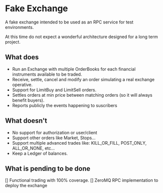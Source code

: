 # Fake Exchange
A fake exchange intended to be used as an RPC service for test environments.

At this time do not expect a wonderful architecture designed for a long term project.

## What does
- Run an Exchange with multiple OrderBooks for each financial instruments available to be traded.
- Receive, settle, cancel and modify an order simulating a real exchange operative.
- Support for LimitBuy and LimitSell orders.
- Settles orders at min price between matching orders (so it will always benefit buyers).
- Reports publicly the events happening to suscribers

## What doesn't
- No support for authorization or user/client
- Support other orders like Market, Stops...
- Support multiple advanced trades like: KILL_OR_FILL, POST_ONLY, ALL_OR_NONE, etc...
- Keep a Ledger of balances.

## What is pending to be done
[] Functional trading with 100% coverage.
[] ZeroMQ RPC implementation to deploy the exchange
